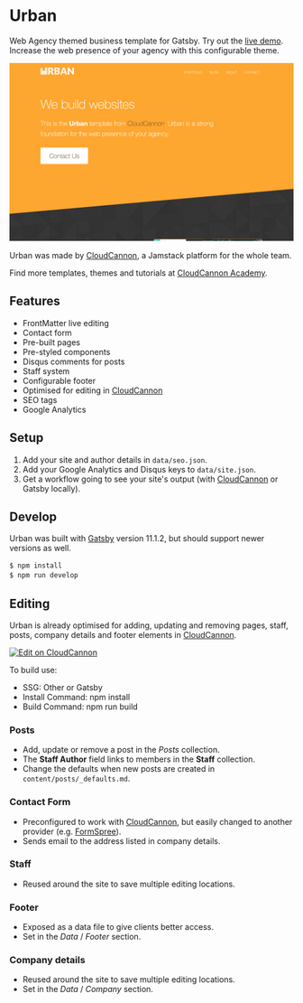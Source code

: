 # Urban

Web Agency themed business template for Gatsby. Try out the [live demo](https://truthful-cabbage.cloudvent.net/).
Increase the web presence of your agency with this configurable theme. 

![Urban template screenshot](_screenshot.png)

Urban was made by [CloudCannon](https://cloudcannon.com/), a Jamstack platform for the whole team.

Find more templates, themes and tutorials at [CloudCannon Academy](https://learn.cloudcannon.com/).

## Features

* FrontMatter live editing
* Contact form
* Pre-built pages
* Pre-styled components
* Disqus comments for posts
* Staff system
* Configurable footer
* Optimised for editing in [CloudCannon](https://cloudcannon.com/)
* SEO tags
* Google Analytics

## Setup

1. Add your site and author details in `data/seo.json`.
2. Add your Google Analytics and Disqus keys to `data/site.json`.
3. Get a workflow going to see your site's output (with [CloudCannon](https://app.cloudcannon.com/) or Gatsby locally).

## Develop

Urban was built with [Gatsby](https://Gatsby.org/) version 11.1.2, but should support newer versions as well.

~~~bash
$ npm install
$ npm run develop
~~~

## Editing

Urban is already optimised for adding, updating and removing pages, staff, posts, company details and footer elements in [CloudCannon](https://app.cloudcannon.com/).

[![Edit on CloudCannon](https://buttons.cloudcannon.com/edit.svg)](https://app.cloudcannon.com/register#sites/connect/github/CloudCannon/urban-gatsby-template)

To build use:

- SSG: Other or Gatsby
- Install Command: npm install
- Build Command: npm run build

### Posts

* Add, update or remove a post in the *Posts* collection.
* The **Staff Author** field links to members in the **Staff** collection.
* Change the defaults when new posts are created in `content/posts/_defaults.md`.

### Contact Form

* Preconfigured to work with [CloudCannon](https://app.cloudcannon.com/), but easily changed to another provider (e.g. [FormSpree](https://formspree.io/)).
* Sends email to the address listed in company details.

### Staff

* Reused around the site to save multiple editing locations.

### Footer

* Exposed as a data file to give clients better access.
* Set in the *Data* / *Footer* section.

### Company details

* Reused around the site to save multiple editing locations.
* Set in the *Data* / *Company* section.

